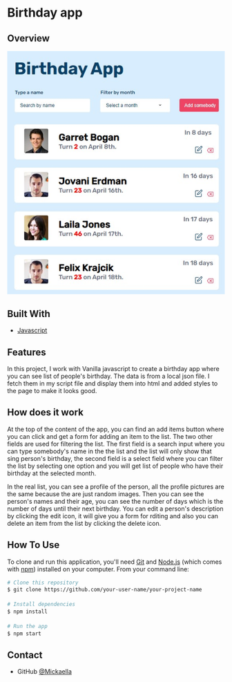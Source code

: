 # Birthday app

## Overview

![screenshot](./birthday_app.jpg)

## Built With

-   [Javascript](https://javascript.com/)


## Features

In this project, I work with Vanilla javascript to create a birthday app where you can see list of people's birthday. The data is from a local json file. I fetch them in my script file and display them into html and added styles to the page to make it looks good.

## How does it work

At the top of the content of the app, you can find an add items button where you can click and get a form for adding an item to the list. The two other fields are used for filtering the list. The first field is a search input where you can type somebody's name in the the list and the list will only show that sing person's birthday, the second field is a select field where you can filter the list by selecting one option and you will get list of people who have their birthday at the selected month.

In the real list, you can see a profile of the person, all the profile pictures are the same because the are just random images. Then you can see the person's names and their age, you can see the number of days which is the number of days until their next birthday. You can edit a person's description by clicking the edit icon, it will give you a form for rditing and also you can delete an item from the list by clicking the delete icon.

## How To Use

<!-- Example: -->

To clone and run this application, you'll need [Git](https://git-scm.com) and [Node.js](https://nodejs.org/en/download/) (which comes with [npm](http://npmjs.com)) installed on your computer. From your command line:

```bash
# Clone this repository
$ git clone https://github.com/your-user-name/your-project-name

# Install dependencies
$ npm install

# Run the app
$ npm start
```

## Contact

-   GitHub [@Mickaella](https://github.com/Mickaellah/birthday-app)

